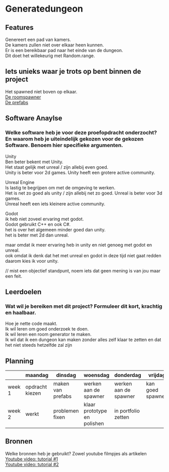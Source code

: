 # Generatedungeon

## Features

Genereert een pad van kamers.  
De kamers zullen niet over elkaar heen kunnen.  
Er is een bereikbaar pad naar het einde van de dungeon.  
Dit doet het willekeurig met Random.range.  

## Iets unieks waar je trots op bent binnen de project

Het spawned niet boven op elkaar.  
[De roomspawner](generatedungeon/Assets/Scripts/RoomSpawner.cs)  
[De prefabs](generatedungeon/Assets/Prefabs/) 

## Software Anaylse
### Welke software heb je voor deze proefopdracht onderzocht? En waarom heb je uiteindelijk gekozen voor de gekozen Software. Benoem hier specifieke argumenten.

Unity  
Ben beter bekent met Unity.  
Het staat gelijk met unreal / zijn allebij even goed.  
Unity is beter voor 2d games.
Unity heeft een grotere active community.

Unreal Engine  
Is lastig te begrijpen om met de omgeving te werken.  
Het is net zo goed als unity / zijn allebij net zo goed. 
Unreal is beter voor 3d games.  
Unreal heeft een iets kleinere active community.

Godot  
ik heb niet zoveel ervaring met godot.  
Godot gebruikt C++ en ook C#.  
het is over het algemeen minder goed dan unity.  
het is beter met 2d dan unreal.  

maar omdat ik meer ervaring heb in unity en niet genoeg met godot en unreal.  
ook omdat ik denk dat het met unreal en godot in deze tijd niet gaat redden
daarom kies ik voor unity.

// mist een objectief standpunt, noem iets dat geen mening is van jou maar een feit.

## Leerdoelen
### Wat wil je bereiken met dit project? Formuleer dit kort, krachtig en haalbaar.

Hoe je nette code maakt.  
Ik wil leren om goed onderzoek te doen.  
Ik wil leren een room generator te maken.  
Ik wil dat ik een dungeon kan maken zonder alles zelf klaar te zetten en dat het niet steeds hetzelfde zal zijn 

## Planning

| |maandag | dinsdag | woensdag | donderdag | vrijdag |
| --- | --- | --- | --- | --- | --- |
| week 1 | opdracht kiezen | maken van prefabs | werken aan de spawner | werken aan de spawner | kan goed spawnen |
| week 2 | werkt | problemen fixen | klaar prototype en polishen | in portfolio zetten | 


## Bronnen
Welke bronnen heb je gebruikt? Zowel youtube filmpjes als artikelen  
[Youtube video: tutorial #1 ](https://www.youtube.com/watch?v=qAf9axsyijY)  
[Youtube video: tutorial #2](https://www.youtube.com/watch?v=eR74EjkA_4s)  

